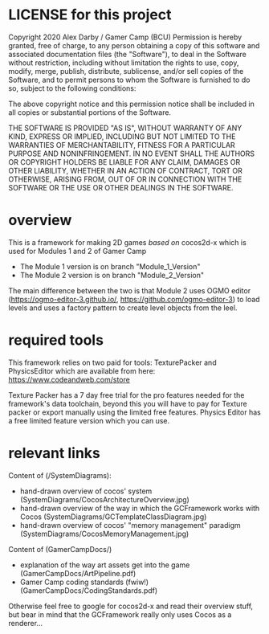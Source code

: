 # LICENSE for this project #
Copyright 2020 Alex Darby / Gamer Camp (BCU) Permission is hereby granted, free of charge, to any person obtaining a copy of this software and associated documentation files (the "Software"), to deal in the Software without restriction, including without limitation the rights to use, copy, modify, merge, publish, distribute, sublicense, and/or sell copies of the Software, and to permit persons to whom the Software is furnished to do so, subject to the following conditions:

The above copyright notice and this permission notice shall be included in all copies or substantial portions of the Software.

THE SOFTWARE IS PROVIDED "AS IS", WITHOUT WARRANTY OF ANY KIND, EXPRESS OR IMPLIED, INCLUDING BUT NOT LIMITED TO THE WARRANTIES OF MERCHANTABILITY, FITNESS FOR A PARTICULAR PURPOSE AND NONINFRINGEMENT. IN NO EVENT SHALL THE AUTHORS OR COPYRIGHT HOLDERS BE LIABLE FOR ANY CLAIM, DAMAGES OR OTHER LIABILITY, WHETHER IN AN ACTION OF CONTRACT, TORT OR OTHERWISE, ARISING FROM, OUT OF OR IN CONNECTION WITH THE SOFTWARE OR THE USE OR OTHER DEALINGS IN THE SOFTWARE.

# overview #
This is a framework for making 2D games *based on* cocos2d-x which is used for Modules 1 and 2 of Gamer Camp

- The Module 1 version is on branch "Module_1_Version"
- The Module 2 version is on branch "Module_2_Version"

The main difference between the two is that Module 2 uses OGMO editor (https://ogmo-editor-3.github.io/, https://github.com/ogmo-editor-3) to load levels and uses a factory pattern to create level objects from the leel.

# required tools #
This framework relies on two paid for tools:
TexturePacker and PhysicsEditor which are available from here: https://www.codeandweb.com/store

Texture Packer has a 7 day free trial for the pro features needed for the framework's data toolchain, beyond this you will have to pay for Texture packer or export manually using the limited free features.
Physics Editor has a free limited feature version which you can use.

# relevant links #
Content of (/SystemDiagrams): 

- hand-drawn overview of cocos' system  (SystemDiagrams/CocosArchitectureOverview.jpg)
- hand-drawn overview of the way in which the GCFramework works with Cocos (SystemDiagrams/GCTemplateClassDiagram.jpg)
- hand-drawn overview of cocos' "memory management" paradigm (SystemDiagrams/CocosMemoryManagement.jpg)

Content of (GamerCampDocs/)

- explanation of the way art assets get into the game (GamerCampDocs/ArtPipeline.pdf)
- Gamer Camp coding standards (fwiw!) (GamerCampDocs/CodingStandards.pdf)

Otherwise feel free to google for cocos2d-x	and read their overview stuff, but bear in mind that the GCFramework really only uses Cocos as a renderer...
